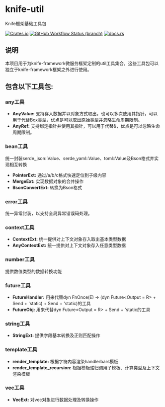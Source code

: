 # knife-util
Knife框架基础工具包

[![Crates.io](https://img.shields.io/crates/v/knife-util)](https://crates.io/crates/knife-util)
[![GitHub Workflow Status (branch)](https://img.shields.io/github/workflow/status/ocaso1987/knife-util/knife-util)](https://github.com/ocaso1987/knife-util)
[![docs.rs](https://img.shields.io/docsrs/knife-util)](https://docs.rs/knife-util)

## 说明
本项目用于为knife-framework微服务框架定制的util工具集合，这些工具包可以独立于knife-framework框架之外进行使用。

## 包含以下工具包:
### any工具
* **AnyValue:** 支持存入数据并以对象方式取出，也可以多次使用其指针，可以用于代替Box<dyn Any>类型，优点是可以取出原始类型并忽略生命周期限制。
* **AnyRef:** 支持绑定指针并使用其指针，可以用于代替&，优点是可以忽略生命周期限制。

### bean工具
统一封装serde_json::Value、serde_yaml::Value、toml::Value及Bson格式并实现相互转换
* **PointerExt:** 通过/a/b/c格式快速定位到子级内容
* **MergeExt:** 实现数据对象的合并操作
* **BsonConvertExt:** 转换为Bson格式

### error工具
统一异常封装，以支持全局异常错误码处理。

### context工具
* **ContextExt:** 统一提供对上下文对象存入取出基本类型数据
* **AnyContextExt:** 统一提供对上下文对象存入任意类型数据
### number工具
提供数值类型的数据转换功能

### future工具
* **FutureHandler:** 用来代替dyn FnOnce(E) -> (dyn Future<Output = R> + Send + 'static) + Send + 'static)的工具
* **FutureObj:** 用来代替dyn Future<Output = R> + Send + 'static的工具
### string工具
* **StringExt:** 提供字段基本转换及正则匹配操作

### template工具
* **render_template:** 根据字符内容渲染handlerbars模板
* **render_template_recursion:** 根据模板递归调用子模板、计算类型及上下文渲染模板

### vec工具
* **VecExt:** 对vec对象进行数据处理及转换操作

